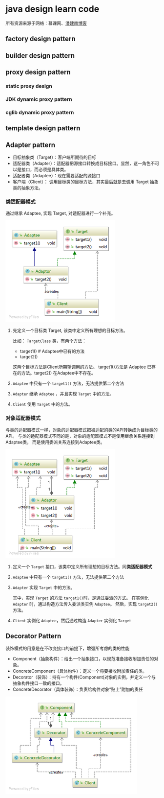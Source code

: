 # java design learn code

所有资源来源于网络：慕课网、[潘建南博客](https://me.csdn.net/pange1991)

## factory design pattern

## builder design pattern

## proxy design pattern
### static proxy design
### JDK dynamic proxy pattern
### cglib dynamic proxy pattern

## template design pattern 

## Adapter pattern

- 目标抽象类（Target）：客户端所期待的目标
- 适配器类（Adapter）：适配器把源接口转换成目标接口。显然，这一角色不可以是接口，而必须是具体类。
- 适配者类（Adaptee）：现在需要适配的源接口
- 客户端（Client）： 调用目标类的目标方法，其实最后就是去调用 Target 抽象类的抽象方法。



### 类适配器模式

通过继承 Adaptee, 实现 Target, 对适配器进行一个补充。

![](./uml/adaptor/class-adaptor/class-adaptorClient.png)

1. 先定义一个目标类 Target, 该类中定义所有理想的目标方法。
   
   比如： 
   `TargetClass` 类，有两个方法： 
   - target1()  # Adaptee中已有的方法
   - target2() 
   
   这两个目标方法是Client所期望调用的方法。
   target1()方法是 Adaptee 已存在的方法。target2() 在Adaptee中不存在。
   
2. `Adaptee` 中只有一个 `target1()` 方法，无法提供第二个方法
3. `Adapter` 继承 `Adaptee` ，并且实现 `Target` 中的方法。
4. `Client` 使用 `Target` 中的方法。
    

### 对象适配器模式

与类的适配器模式一样，对象的适配器模式把被适配的类的API转换成为目标类的API。
与类的适配器模式不同的是，对象的适配器模式不是使用继承关系连接到Adaptee类，
而是使用委派关系连接到Adaptee类。

![](./uml/adaptor/object-adapter/object-adaptorClient.png)

1. 定义一个 `Target` 接口，该类中定义所有理想的目标方法。同**类适配器模式**
2. `Adaptee` 中只有一个 `target1()` 方法，无法提供第二个方法
3. `Adapter` 实现 `Target` 中的方法。
   
   其中，实现 `Target` 的方法 `target1()`时，是通过委派的方式。
   在实例化 `Adapter` 时，通过构造方法传入委派类实例 `Adaptee`。
   然后，实现 `target2()` 方法。
   
4. `Client` 实例化 `Adaptee`，然后通过构造 `Adapter` 实例化 `Target`

## Decorator Pattern

装饰模式的用意是在不改变接口的前提下，增强所考虑的类的性能

- Component（抽象构件）：给出一个抽象接口，以规范准备接收附加责任的对象。
- ConcreteComponent（具体构件）：定义一个将要接收附加责任的类。
- Decorator（装饰）：持有一个构件(Component)对象的实例，并定义一个与抽象构件接口一致的接口。
- ConcreteDecorator（具体装饰）：负责给构件对象“贴上”附加的责任

![](./uml/decorator/decorator.png)
